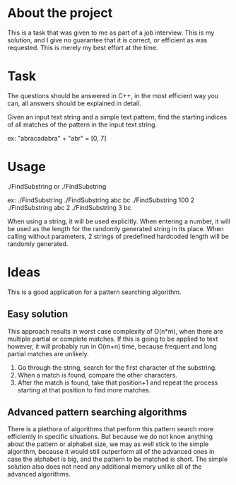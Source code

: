 # About the project
This is a task that was given to me as part of a job interview. This is my solution, and I give no guarantee that it is correct, or efficient as was requested. This is merely my best effort at the time.

# Task
The questions should be answered in C++, in the most efficient way you can, all answers should be explained in detail.

Given an input text string and a simple text pattern, find the starting indices of all matches of the pattern in the input text string.

ex: "abracadabra" + "abr" = [0, 7]

# Usage

./FindSubstring
or
./FindSubstring <string or length> <substring or length>

ex:
./FindSubstring
./FindSubstring abc bc
./FindSubstring 100 2
./FindSubstring abc 2
./FindSubstring 3 bc

When using a string, it will be used explicitly. When entering a number, it will be used as the length for the randomly generated string in its place.
When calling without parameters, 2 strings of predefined hardcoded length will be randomly generated.

# Ideas
This is a good application for a pattern searching algorithm.

## Easy solution
This approach results in worst case complexity of O(n*m), when there are multiple partial or complete matches. If this is going to be applied to text however, it will probably run in O(m+n) time, because frequent and long partial matches are unlikely.

1. Go through the string, search for the first character of the substring.
2. When a match is found, compare the other characters.
3. After the match is found, take that position+1 and repeat the process starting at that position to find more matches.

## Advanced pattern searching algorithms
There is a plethora of algorithms that perform this pattern search more efficiently in specific situations.
But because we do not know anything about the pattern or alphabet size, we may as well stick to the simple algorithm, because it would still outperform all of the advanced ones in case the alphabet is big, and the pattern to be matched is short.
The simple solution also does not need any additional memory unlike all of the advanced algorithms.

